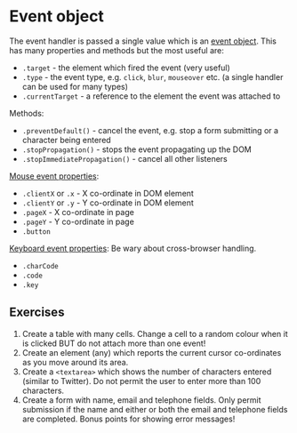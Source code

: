 # Event object
The event handler is passed a single value which is an [event object](https://developer.mozilla.org/en-US/docs/Web/API/Event). This has many properties and methods but the most useful are:

* `.target` - the element which fired the event (very useful)
* `.type` - the event type, e.g. `click`, `blur`, `mouseover` etc. (a single handler can be used for many types)
* `.currentTarget` - a reference to the element the event was attached to

Methods:

* `.preventDefault()` - cancel the event, e.g. stop a form submitting or a character being entered
* `.stopPropagation()` - stops the event propagating up the DOM
* `.stopImmediatePropagation()` - cancel all other listeners

[Mouse event properties](https://developer.mozilla.org/en-US/docs/Web/API/MouseEvent):

* `.clientX` or `.x` - X co-ordinate in DOM element
* `.clientY` or `.y` - Y co-ordinate in DOM element
* `.pageX` - X co-ordinate in page
* `.pageY` - Y co-ordinate in page
* `.button`

[Keyboard event properties](https://developer.mozilla.org/en-US/docs/Web/API/KeyboardEvent):
Be wary about cross-browser handling.

* `.charCode`
* `.code`
* `.key`


## Exercises
1. Create a table with many cells. Change a cell to a random colour when it is clicked BUT do not attach more than one event!
1. Create an element (any) which reports the current cursor co-ordinates as you move around its area.
1. Create a `<textarea>` which shows the number of characters entered (similar to Twitter). Do not permit the user to enter more than 100 characters.
1. Create a form with name, email and telephone fields. Only permit submission if the name and either or both the email and telephone fields are completed. Bonus points for showing error messages!
